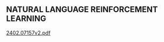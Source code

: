 ## NATURAL LANGUAGE REINFORCEMENT LEARNING

[2402.07157v2.pdf](https://github.com/user-attachments/files/18220878/2402.07157v2.pdf)
